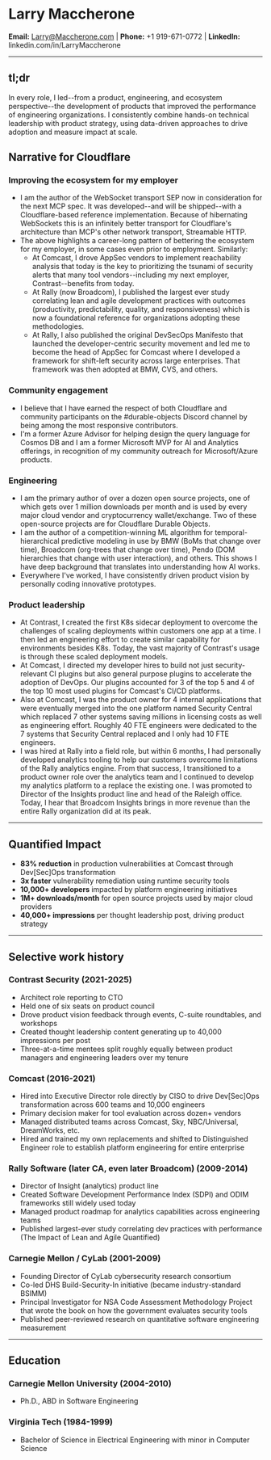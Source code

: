 # Larry Maccherone
**Email:** Larry@Maccherone.com | **Phone:** +1 919-671-0772 | **LinkedIn:** linkedin.com/in/LarryMaccherone

---

## tl;dr

In every role, I led--from a product, engineering, and ecosystem perspective--the development of products that improved the performance of engineering organizations. I consistently combine hands-on technical leadership with product strategy, using data-driven approaches to drive adoption and measure impact at scale.

## Narrative for Cloudflare

### Improving the ecosystem for my employer

- I am the author of the WebSocket transport SEP now in consideration for the next MCP spec. It was developed--and will be shipped--with a Cloudflare-based reference implementation. Because of hibernating WebSockets this is an infinitely better transport for Cloudflare's architecture than MCP's other network transport, Streamable HTTP.
- The above highlights a career-long pattern of bettering the ecosystem for my employer, in some cases even prior to employment. Similarly:
  - At Comcast, I drove AppSec vendors to implement reachability analysis that today is the key to prioritizing the tsunami of security alerts that many tool vendors--including my next employer, Contrast--benefits from today.
  - At Rally (now Broadcom), I published the largest ever study correlating lean and agile development practices with outcomes (productivity, predictability, quality, and responsiveness) which is now a foundational reference for organizations adopting these methodologies.
  - At Rally, I also published the original DevSecOps Manifesto that launched the developer-centric security movement and led me to become the head of AppSec for Comcast where I developed a framework for shift-left security across large enterprises. That framework was then adopted at BMW, CVS, and others.

### Community engagement

- I believe that I have earned the respect of both Cloudflare and community participants on the #durable-objects Discord channel by being among the most responsive contributors.
- I'm a former Azure Advisor for helping design the query language for Cosmos DB and I am a former Microsoft MVP for AI and Analytics offerings, in recognition of my community outreach for Microsoft/Azure products.

### Engineering

- I am the primary author of over a dozen open source projects, one of which gets over 1 million downloads per month and is used by every major cloud vendor and cryptocurrency wallet/exchange. Two of these open-source projects are for Cloudflare Durable Objects.
- I am the author of a competition-winning ML algorithm for temporal-hierarchical predictive modeling in use by BMW (BoMs that change over time), Broadcom (org-trees that change over time), Pendo (DOM hierarchies that change with user interaction), and others. This shows I have deep background that translates into understanding how AI works.
- Everywhere I've worked, I have consistently driven product vision by personally coding innovative prototypes.

### Product leadership

- At Contrast, I created the first K8s sidecar deployment to overcome the challenges of scaling deployments within customers one app at a time. I then led an engineering effort to create similar capability for environments besides K8s. Today, the vast majority of Contrast's usage is through these scaled deployment models.
- At Comcast, I directed my developer hires to build not just security-relevant CI plugins but also general purpose plugins to accelerate the adoption of DevOps. Our plugins accounted for 3 of the top 5 and 4 of the top 10 most used plugins for Comcast's CI/CD platforms.
- Also at Comcast, I was the product owner for 4 internal applications that were eventually merged into the one platform named Security Central which replaced 7 other systems saving millions in licensing costs as well as engineering effort. Roughly 40 FTE engineers were dedicated to the 7 systems that Security Central replaced and I only had 10 FTE engineers.
- I was hired at Rally into a field role, but within 6 months, I had personally developed analytics tooling to help our customers overcome limitations of the Rally analytics engine. From that success, I transitioned to a product owner role over the analytics team and I continued to develop my analytics platform to a replace the existing one. I was promoted to Director of the Insights product line and head of the Raleigh office. Today, I hear that Broadcom Insights brings in more revenue than the entire Rally organization did at its peak.

---

## Quantified Impact

- **83% reduction** in production vulnerabilities at Comcast through Dev[Sec]Ops transformation
- **3x faster** vulnerability remediation using runtime security tools
- **10,000+ developers** impacted by platform engineering initiatives
- **1M+ downloads/month** for open source projects used by major cloud providers
- **40,000+ impressions** per thought leadership post, driving product strategy

---

## Selective work history

### Contrast Security (2021-2025)
- Architect role reporting to CTO
- Held one of six seats on product council
- Drove product vision feedback through events, C-suite roundtables, and workshops
- Created thought leadership content generating up to 40,000 impressions per post
- Three-at-a-time mentees split roughly equally between product managers and engineering leaders over my tenure

### Comcast (2016-2021)
- Hired into Executive Director role directly by CISO to drive Dev[Sec]Ops transformation across 600 teams and 10,000 engineers
- Primary decision maker for tool evaluation across dozen+ vendors
- Managed distributed teams across Comcast, Sky, NBC/Universal, DreamWorks, etc.
- Hired and trained my own replacements and shifted to Distinguished Engineer role to establish platform engineering for entire enterprise

### Rally Software (later CA, even later Broadcom) (2009-2014)
- Director of Insight (analytics) product line
- Created Software Development Performance Index (SDPI) and ODIM frameworks still widely used today
- Managed product roadmap for analytics capabilities across engineering teams
- Published largest-ever study correlating dev practices with performance (The Impact of Lean and Agile Quantified)

### Carnegie Mellon / CyLab (2001-2009)
- Founding Director of CyLab cybersecurity research consortium
- Co-led DHS Build-Security-In initiative (became industry-standard BSIMM)
- Principal Investigator for NSA Code Assessment Methodology Project that wrote the book on how the government evaluates security tools
- Published peer-reviewed research on quantitative software engineering measurement

---

## Education

### Carnegie Mellon University (2004-2010)
- Ph.D., ABD in Software Engineering

### Virginia Tech (1984-1999)
- Bachelor of Science in Electrical Engineering with minor in Computer Science

